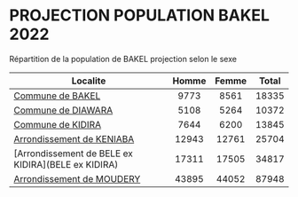 # PROJECTION POPULATION BAKEL 2022
	
Répartition de la population de BAKEL projection selon le sexe
	
| Localite  | Homme | Femme | Total |
| --------- |:-----:|:-----:|:-----:|
| [Commune de BAKEL](BAKEL) | 9773 | 8561 | 18335 |
| [Commune de DIAWARA](DIAWARA) | 5108 | 5264 | 10372 |
| [Commune de KIDIRA](KIDIRA) | 7644 | 6200 | 13845 |
| [Arrondissement de KENIABA](KENIABA) | 12943 | 12761 | 25704 |
| [Arrondissement de BELE ex KIDIRA](BELE ex KIDIRA) | 17311 | 17505 | 34817 |
| [Arrondissement de MOUDERY](MOUDERY) | 43895 | 44052 | 87948 |
